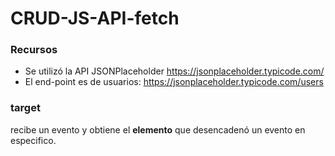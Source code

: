 # CRUD-JS-API-fetch
### Recursos
- Se utilizó la API JSONPlaceholder https://jsonplaceholder.typicode.com/
- El end-point es de usuarios: https://jsonplaceholder.typicode.com/users

### target
recibe un evento y obtiene el **elemento** que desencadenó un evento en especifico.
